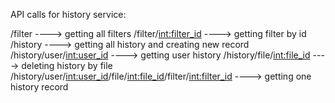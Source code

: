 API calls for history service:

/filter                                                                        ----> getting all filters
/filter/<int:filter_id>                                                        ----> getting filter by id
/history                                                                       ----> getting all history and creating new record
/history/user/<int:user_id>                                                    ----> getting user history
/history/file/<int:file_id>                                                    ----> deleting history by file
/history/user/<int:user_id>/file/<int:file_id>/filter/<int:filter_id>          ----> getting one history record